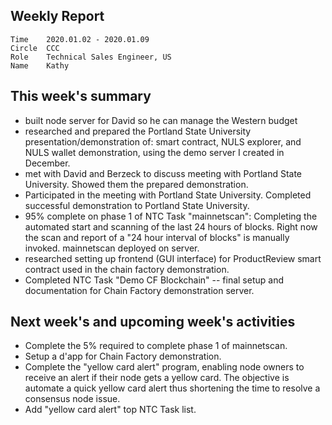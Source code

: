 ## Weekly Report
```
Time	2020.01.02 - 2020.01.09
Circle	CCC
Role	Technical Sales Engineer, US
Name	Kathy
```
## This week's summary 

- built node server for David so he can manage the Western budget
- researched and prepared the Portland State University presentation/demonstration of: smart contract, NULS explorer, and NULS wallet demonstration, using the demo server I created in December.
- met with David and Berzeck to discuss meeting with Portland State University. Showed them the prepared demonstration.
- Participated in the meeting with Portland State University.  Completed successful demonstration to Portland State University.
- 95% complete on phase 1 of NTC Task "mainnetscan":  Completing the automated start and scanning of the last 24 hours of blocks. Right now the scan and report of a "24 hour interval of blocks" is manually invoked. mainnetscan deployed on server.
- researched setting up frontend (GUI interface) for ProductReview smart contract used in the  chain factory  demonstration.
- Completed NTC Task "Demo CF Blockchain" -- final setup and documentation for Chain Factory demonstration server.

 

## Next week's and upcoming week's activities
- Complete the 5% required to complete phase 1 of mainnetscan.  
- Setup a d'app for Chain Factory demonstration.  
- Complete the "yellow card alert" program, enabling node owners to receive an alert if their node gets a yellow card.  The objective is automate a quick yellow card alert thus shortening the time to resolve a consensus node issue.
- Add "yellow card alert" top NTC Task list.





